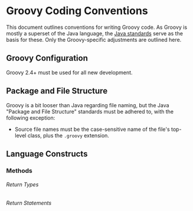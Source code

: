 # Groovy Coding Conventions

This document outlines conventions for writing Groovy code. As Groovy is mostly
a superset of the Java language, the [Java standards](Java.md) serve as the
basis for these. Only the Groovy-specific adjustments are outlined here.

## Groovy Configuration

Groovy 2.4+ must be used for all new development.

## Package and File Structure

Groovy is a bit looser than Java regarding file naming, but the Java "Package
and File Structure" standards must be adhered to, with the following
exception:

- Source file names must be the case-sensitive name of the file's top-level
  class, plus the `.groovy` extension.

## Language Constructs

### Methods

###### Return Types

###### Return Statements
